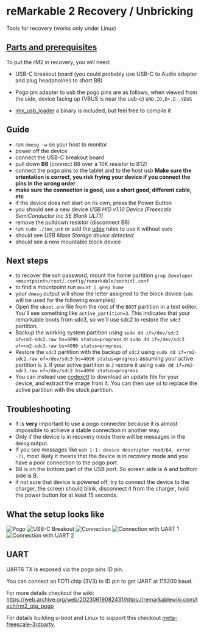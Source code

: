 # reMarkable 2 Recovery / Unbricking

Tools for recovery (works only under Linux)

## [Parts and prerequisites](parts.md)

To put the rM2 in recovery, you will need:
- USB-C breakout board (you could probably use USB-C to Audio adapter and plug headpholnes to short B8)
- Pogo pin adapter to usb
    the pogo pins are as follows,  when viewed from the side, device facing up (VBUS is near the usb-c)
    `GND,ID,D+,D-,VBUS`

- [imx_usb_loader](https://github.com/boundarydevices/imx_usb_loader) a binary is included, but feel free to compile it

## Guide
* run `dmesg -w` on your host to monitor
* power off the device
* connect the USB-C breakout board
*   pull down **B8** (connect B8 over a 10K resistor to B12)
* connect the pogo pins to the tablet and to the host usb **Make sure the orientation is correct, you risk frying your device if you connect the pins in the wrong order**
* **make sure the connection is good, use a short good, different cable, etc**
* if the device does not start on its own, press the Power Button
* you should see a new device *USB HID v1.10 Device [Freescale SemiConductor Inc  SE Blank ULT1]*
* remove the pulldown resistor (disconnect B8)
* run `sudo ./imx_usb` or add the [udev](udev.md) rules to use it without `sudo`
* should see *USB Mass Storage device detected*
* should see a new mountable block device

## Next steps
* to recover the ssh password, mount the home partition `grep Developer <mountpoint>/root/.config/remarkable/xochitl.conf`
* to find a mountpoint run `mount | grep home`
* your `dmesg` output will show the letter assigned to the block device (`sdc` will be used for the following examples)
* Open the `uboot.env` file from the root of the `BOOT` partition in a text editor. You'll see something like `active_partition=3`. This indicates that your remarkable boots from sdc3, so we'll use sdc2 to restore the `sdc3` partition. 
* Backup the working system partition using `sudo dd if=/dev/sdc2 of=rm2-sdc2.raw bs=4096 status=progress` or `sudo dd if=/dev/sdc3 of=rm2-sdc3.raw bs=4096 status=progress`.
* Restore the `sdc3` partition with the backup of `sdc2` using `sudo dd if=rm2-sdc2.raw of=/dev/sdc3 bs=4096 status=progress` assuming your active partition is `3`. If your active partition is `2` restore it using `sudo dd if=rm2-sdc3.raw of=/dev/sdc2 bs=4096 status=progress`
* You can instead use [codexctl](https://github.com/Jayy001/codexctl) to download an update file for your device, and extract the image from it. You can then use `dd` to replace the active partition with the stock partition.

## Troubleshooting
* It is **very** important to use a pogo connector because it is almost impossible to achieve a stable connection in another way.
* Only if the device is in recovery mode there will be messages in the `dmesg` output.
* If you see messages like `usb 1-1: device descriptor read/64, error -71`, most likely it means that the device is in recovery mode and you have a poor connection to the pogo port.
* B8 is on the bottom part of the USB port. So screen side is A and bottom side is B.
* if not sure that device is powered off, try to connect the device to the charger, the screen should blink, disconnect it from the charger, hold the power button for at least 15 seconds.

## What the setup looks like
![Pogo](https://i.imgur.com/yPymkBx.jpeg)
![USB-C Breakout](https://i.imgur.com/YqYELeg.jpeg)
![Connection](https://i.imgur.com/RGerZyp.jpeg)
![Connection with UART 1](rM2-Uart-1.jpg)
![Connection with UART 2](rM2-Uart-2.jpg)

## UART

UART6 TX is exposed via the pogo pins ID pin.

You can connect an FDTI chip (3V3) to ID pin to get UART at 115200 baud.

For more details checkout the wiki: https://web.archive.org/web/20230619082431/https://remarkablewiki.com/tech/rm2_otg_pogo

For details building u-boot and Linux to support this checkout
[meta-freescale-3rdparty](https://github.com/Freescale/meta-freescale-3rdparty).
